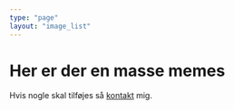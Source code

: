 ```yaml
---
type: "page"
layout: "image_list"
---
```

# Her er der en masse memes
Hvis nogle skal tilføjes så [kontakt](/kontakt) mig.